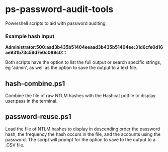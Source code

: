 # ps-password-audit-tools
Powershell scripts to aid with password auditing.

### Example hash input
**Administrator:500:aad3b435b51404eeaad3b435b51404ee:31d6cfe0d16ae931b73c59d7e0c089c0:::**

Both scripts have the option to list the full output or search specific strings, eg 'admin', as well as the option to save the output to a text file.

## hash-combine.ps1
Combine the file of raw NTLM hashes with the Hashcat potfile to display user:pass in the terminal.

## password-reuse.ps1
Load the file of NTLM hashes to display in descending order the password hash, the frequency the hash occurs in the file, and the accounts using the password. The script will prompt for the option to save to the output to a .CSV file.
